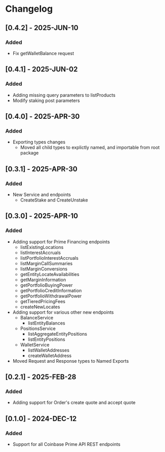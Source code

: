 # Changelog

## [0.4.2] - 2025-JUN-10

### Added

- Fix getWalletBalance request

## [0.4.1] - 2025-JUN-02

### Added

- Adding missing query parameters to listProducts
- Modify staking post parameters

## [0.4.0] - 2025-APR-30

### Added

- Exporting types changes
  - Moved all child types to explictly named, and importable from root package

## [0.3.1] - 2025-APR-30

### Added

- New Service and endpoints
  - CreateStake and CreateUnstake

## [0.3.0] - 2025-APR-10

### Added

- Adding support for Prime Financing endpoints
  - listExistingLocations
  - listInterestAccruals
  - listPortfolioInterestAccruals
  - listMarginCallSummaries
  - listMarginConversions
  - getEntityLocateAvailabilities
  - getMarginInformation
  - getPortfolioBuyingPower
  - getPortfolioCreditInformation
  - getPortfolioWithdrawalPower
  - getTieredPricingFees
  - createNewLocates
- Adding support for various other new endpoints
  - BalanceService
    - listEntityBalances
  - PositionsService
    - listAggregateEntityPositions
    - listEntityPositions
  - WalletService
    - listWalletAddresses
    - createWalletAddress
- Moved Request and Response types to Named Exports

## [0.2.1] - 2025-FEB-28

### Added

- Adding support for Order's create quote and accept quote

## [0.1.0] - 2024-DEC-12

### Added

- Support for all Coinbase Prime API REST endpoints
